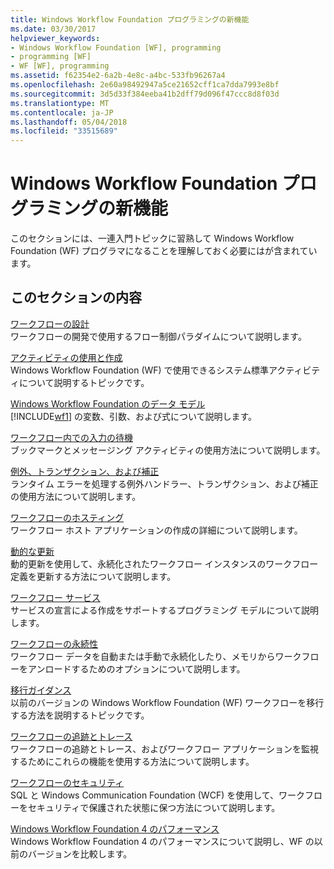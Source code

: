 ```yaml
---
title: Windows Workflow Foundation プログラミングの新機能
ms.date: 03/30/2017
helpviewer_keywords:
- Windows Workflow Foundation [WF], programming
- programming [WF]
- WF [WF], programming
ms.assetid: f62354e2-6a2b-4e8c-a4bc-533fb96267a4
ms.openlocfilehash: 2e60a98492947a5ce21652cff1ca7dda7993e8bf
ms.sourcegitcommit: 3d5d33f384eeba41b2dff79d096f47ccc8d8f03d
ms.translationtype: MT
ms.contentlocale: ja-JP
ms.lasthandoff: 05/04/2018
ms.locfileid: "33515689"
---
```

# <a name="windows-workflow-foundation-programming"></a>Windows Workflow Foundation プログラミングの新機能
このセクションには、一連入門トピックに習熟して Windows Workflow Foundation (WF) プログラマになることを理解しておく必要にはが含まれています。  
  
## <a name="in-this-section"></a>このセクションの内容  
 [ワークフローの設計](../../../docs/framework/windows-workflow-foundation/designing-workflows.md)  
 ワークフローの開発で使用するフロー制御パラダイムについて説明します。  
  
 [アクティビティの使用と作成](../../../docs/framework/windows-workflow-foundation/using-and-creating-activities.md)  
 Windows Workflow Foundation (WF) で使用できるシステム標準アクティビティについて説明するトピックです。  
  
 [Windows Workflow Foundation のデータ モデル](../../../docs/framework/windows-workflow-foundation/data-model.md)  
 [!INCLUDE[wf1](../../../includes/wf1-md.md)] の変数、引数、および式について説明します。  
  
 [ワークフロー内での入力の待機](../../../docs/framework/windows-workflow-foundation/waiting-for-input-in-a-workflow.md)  
 ブックマークとメッセージング アクティビティの使用方法について説明します。  
  
 [例外、トランザクション、および補正](../../../docs/framework/windows-workflow-foundation/exceptions-transactions-and-compensation.md)  
 ランタイム エラーを処理する例外ハンドラー、トランザクション、および補正の使用方法について説明します。  
  
 [ワークフローのホスティング](../../../docs/framework/windows-workflow-foundation/hosting-workflows.md)  
 ワークフロー ホスト アプリケーションの作成の詳細について説明します。  
  
 [動的な更新](../../../docs/framework/windows-workflow-foundation/dynamic-update.md)  
 動的更新を使用して、永続化されたワークフロー インスタンスのワークフロー定義を更新する方法について説明します。  
  
 [ワークフロー サービス](../../../docs/framework/wcf/feature-details/workflow-services.md)  
 サービスの宣言による作成をサポートするプログラミング モデルについて説明します。  
  
 [ワークフローの永続性](../../../docs/framework/windows-workflow-foundation/workflow-persistence.md)  
 ワークフロー データを自動または手動で永続化したり、メモリからワークフローをアンロードするためのオプションについて説明します。  
  
 [移行ガイダンス](../../../docs/framework/windows-workflow-foundation/migration-guidance.md)  
 以前のバージョンの Windows Workflow Foundation (WF) ワークフローを移行する方法を説明するトピックです。  
  
 [ワークフローの追跡とトレース](../../../docs/framework/windows-workflow-foundation/workflow-tracking-and-tracing.md)  
 ワークフローの追跡とトレース、およびワークフロー アプリケーションを監視するためにこれらの機能を使用する方法について説明します。  
  
 [ワークフローのセキュリティ](../../../docs/framework/windows-workflow-foundation/workflow-security.md)  
 SQL と Windows Communication Foundation (WCF) を使用して、ワークフローをセキュリティで保護された状態に保つ方法について説明します。  
  
 [Windows Workflow Foundation 4 のパフォーマンス](../../../docs/framework/windows-workflow-foundation/performance.md)  
 Windows Workflow Foundation 4 のパフォーマンスについて説明し、WF の以前のバージョンを比較します。
